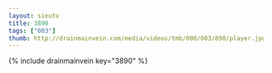 ```yaml
--- 
layout: sieutv
title: 3890
tags: ["003"]
thumb: http://drainmainvein.com/media/videos/tmb/000/003/890/player.jpg
---
```

{% include drainmainvein key="3890" %} 
